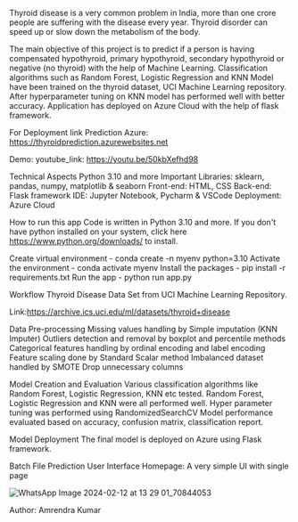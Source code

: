 Thyroid disease is a very common problem in India, more than one crore people are suffering with the disease every year.
Thyroid disorder can speed up or slow down the metabolism of the body.

The main objective of this project is to predict if a person is having compensated hypothyroid, primary hypothyroid, secondary hypothyroid or negative (no thyroid) with the help of Machine Learning. 
Classification algorithms such as Random Forest, Logistic Regression and KNN Model have been trained on the thyroid dataset, 
UCI Machine Learning repository. After hyperparameter tuning on KNN model has performed well with better accuracy. 
Application has deployed on Azure Cloud with the help of flask framework.

For Deployment link Prediction
Azure: https://thyroidprediction.azurewebsites.net

Demo:
youtube_link: https://youtu.be/50kbXefhd98


Technical Aspects
Python 3.10 and more
Important Libraries: sklearn, pandas, numpy, matplotlib & seaborn
Front-end: HTML, CSS
Back-end: Flask framework
IDE: Jupyter Notebook, Pycharm & VSCode
Deployment: Azure Cloud

How to run this app
Code is written in Python 3.10 and more. If you don't have python installed on your system, 
click here https://www.python.org/downloads/ to install.

Create virtual environment - conda create -n myenv python=3.10
Activate the environment - conda activate myenv
Install the packages - pip install -r requirements.txt
Run the app - python run app.py

Workflow
Thyroid Disease Data Set from UCI Machine Learning Repository.

Link:https://archive.ics.uci.edu/ml/datasets/thyroid+disease


Data Pre-processing
Missing values handling by Simple imputation (KNN Imputer)
Outliers detection and removal by boxplot and percentile methods
Categorical features handling by ordinal encoding and label encoding
Feature scaling done by Standard Scalar method
Imbalanced dataset handled by SMOTE
Drop unnecessary columns


Model Creation and Evaluation
Various classification algorithms like Random Forest, Logistic Regression, KNN etc tested.
Random Forest, Logistic Regression and KNN were all performed well.
Hyper parameter tuning was performed using RandomizedSearchCV
Model performance evaluated based on accuracy, confusion matrix, classification report.


Model Deployment
The final model is deployed on Azure using Flask framework.

Batch File Prediction User Interface
Homepage: A very simple UI with single page

![WhatsApp Image 2024-02-12 at 13 29 01_70844053](https://github.com/Amrendra-kuma1/Thyroid_prediction/assets/97242459/7df374b4-c2c1-4ac6-8a1f-55ba0a178819)

Author: Amrendra Kumar








